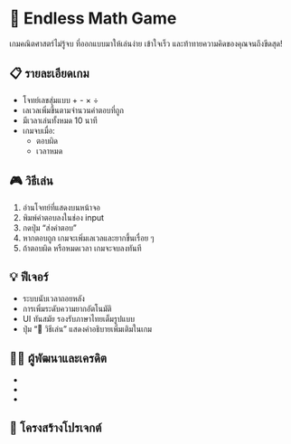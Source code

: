 # 🧠 Endless Math Game

เกมคณิตศาสตร์ไม่รู้จบ ที่ออกแบบมาให้เล่นง่าย เข้าใจเร็ว และท้าทายความคิดของคุณจนถึงขีดสุด!

## 📋 รายละเอียดเกม

- โจทย์เลขสุ่มแบบ + - × ÷
- เลเวลเพิ่มขึ้นตามจำนวนคำตอบที่ถูก
- มีเวลาเล่นทั้งหมด 10 นาที
- เกมจบเมื่อ:
  - ตอบผิด
  - เวลาหมด

## 🎮 วิธีเล่น

1. อ่านโจทย์ที่แสดงบนหน้าจอ
2. พิมพ์คำตอบลงในช่อง input
3. กดปุ่ม “ส่งคำตอบ”
4. หากตอบถูก เกมจะเพิ่มเลเวลและยากขึ้นเรื่อย ๆ
5. ถ้าตอบผิด หรือหมดเวลา เกมจะจบลงทันที

## 💡 ฟีเจอร์

- ระบบนับเวลาถอยหลัง
- การเพิ่มระดับความยากอัตโนมัติ
- UI ทันสมัย รองรับภาษาไทยเต็มรูปแบบ
- ปุ่ม “📘 วิธีเล่น” แสดงคำอธิบายเพิ่มเติมในเกม

## 👨‍💻 ผู้พัฒนาและเครดิต
-
-
-

## 📁 โครงสร้างโปรเจกต์
